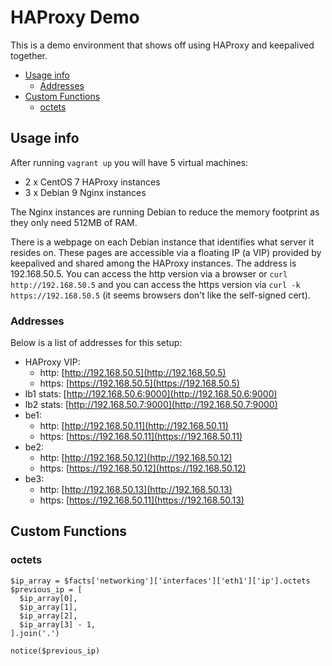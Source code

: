 # HAProxy Demo

This is a demo environment that shows off using HAProxy and keepalived together.

- [Usage info](#usage-info)
  - [Addresses](#addresses)
- [Custom Functions](#custom-functions)
  - [octets](#octets)

## Usage info

After running `vagrant up` you will have 5 virtual machines:

- 2 x CentOS 7 HAProxy instances
- 3 x Debian 9 Nginx instances

The Nginx instances are running Debian to reduce the memory footprint as they only need 512MB of RAM.

There is a webpage on each Debian instance that identifies what server it resides on. These pages are accessible via a floating IP (a VIP) provided by keepalived and shared among the HAProxy instances. The address is 192.168.50.5. You can access the http version via a browser or `curl http://192.168.50.5` and you can access the https version via `curl -k https://192.168.50.5` (it seems browsers don't like the self-signed cert). 

### Addresses

Below is a list of addresses for this setup:

- HAProxy VIP:
  - http: [http://192.168.50.5](http://192.168.50.5)
  - https: [https://192.168.50.5](https://192.168.50.5)
- lb1 stats: [http://192.168.50.6:9000](http://192.168.50.6:9000)
- lb2 stats: [http://192.168.50.7:9000](http://192.168.50.7:9000)
- be1:
  - http: [http://192.168.50.11](http://192.168.50.11)
  - https: [https://192.168.50.11](https://192.168.50.11)
- be2:
  - http: [http://192.168.50.12](http://192.168.50.12)
  - https: [https://192.168.50.12](https://192.168.50.12)
- be3:
  - http: [http://192.168.50.13](http://192.168.50.13)
  - https: [https://192.168.50.11](https://192.168.50.13)

## Custom Functions

### octets

```puppet
$ip_array = $facts['networking']['interfaces']['eth1']['ip'].octets
$previous_ip = [
  $ip_array[0],
  $ip_array[1],
  $ip_array[2],
  $ip_array[3] - 1,
].join('.')

notice($previous_ip)
```

